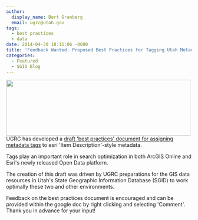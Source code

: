 ```yaml
---
author:
  display_name: Bert Granberg
  email: ugrc@utah.gov
tags:
  - best practices
  - data
date: 2014-04-30 18:11:06 -0600
title: 'Feedback Wanted: Proposed Best Practices for Tagging Utah Metadata'
categories:
  - Featured
  - SGID Blog
---
```

<p><img src="{% link images/tagexample2.png %}" alt="" title="tagexample2" width="500" height="151" class="inline-text-right" />UGRC has developed a <a href="https://docs.google.com/a/utah.gov/document/d/1V7lnrMX6Ufok3lmSoxVaBJhwWnvlyPRb6v8kNzSjlQ4/edit">draft 'best practices' document for assigning metadata tags</a> to esri 'Item Description'-style metadata.</p>
<p>Tags play an important role in search optimization in both ArcGIS Online and Esri's newly released Open Data platform.</p>
<p>The creation of this draft was driven by UGRC preparations for the GIS data resources in Utah's State Geographic Information Database (SGID) to work optimally these two and other environments.</p>
<p>Feedback on the best practices document is encouraged and can be provided within the google doc by right clicking and selecting 'Comment'. Thank you in advance for your input!</p>
